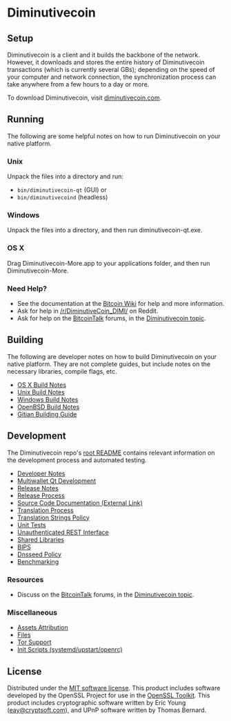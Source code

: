 Diminutivecoin
=============

Setup
---------------------
Diminutivecoin is a client and it builds the backbone of the network. However, it downloads and stores the entire history of Diminutivecoin transactions (which is currently several GBs); depending on the speed of your computer and network connection, the synchronization process can take anywhere from a few hours to a day or more.

To download Diminutivecoin, visit [diminutivecoin.com](https://diminutivecoin.com).

Running
---------------------
The following are some helpful notes on how to run Diminutivecoin on your native platform.

### Unix

Unpack the files into a directory and run:

- `bin/diminutivecoin-qt` (GUI) or
- `bin/diminutivecoind` (headless)

### Windows

Unpack the files into a directory, and then run diminutivecoin-qt.exe.

### OS X

Drag Diminutivecoin-More.app to your applications folder, and then run Diminutivecoin-More.

### Need Help?

* See the documentation at the [Bitcoin Wiki](https://en.bitcoin.it/wiki/Main_Page)
for help and more information.
* Ask for help in [/r/DiminutiveCoin_DIMI/](https://www.reddit.com/r/DiminutiveCoin_DIMI/) on Reddit.
* Ask for help on the [BitcoinTalk](https://bitcointalk.org/) forums, in the [Diminutivecoin topic](https://bitcointalk.org/index.php?topic=5315501.msg56295630#msg56295630).

Building
---------------------
The following are developer notes on how to build Diminutivecoin on your native platform. They are not complete guides, but include notes on the necessary libraries, compile flags, etc.

- [OS X Build Notes](build-osx.md)
- [Unix Build Notes](build-unix.md)
- [Windows Build Notes](build-windows.md)
- [OpenBSD Build Notes](build-openbsd.md)
- [Gitian Building Guide](gitian-building.md)

Development
---------------------
The Diminutivecoin repo's [root README](/README.md) contains relevant information on the development process and automated testing.

- [Developer Notes](developer-notes.md)
- [Multiwallet Qt Development](multiwallet-qt.md)
- [Release Notes](release-notes.md)
- [Release Process](release-process.md)
- [Source Code Documentation (External Link)](https://dev.visucore.com/bitcoin/doxygen/)
- [Translation Process](translation_process.md)
- [Translation Strings Policy](translation_strings_policy.md)
- [Unit Tests](unit-tests.md)
- [Unauthenticated REST Interface](REST-interface.md)
- [Shared Libraries](shared-libraries.md)
- [BIPS](bips.md)
- [Dnsseed Policy](dnsseed-policy.md)
- [Benchmarking](benchmarking.md)

### Resources
* Discuss on the [BitcoinTalk](https://bitcointalk.org/) forums, in the [Diminutivecoin topic](https://bitcointalk.org/index.php?topic=5315501.msg56295630#msg56295630).

### Miscellaneous
- [Assets Attribution](assets-attribution.md)
- [Files](files.md)
- [Tor Support](tor.md)
- [Init Scripts (systemd/upstart/openrc)](init.md)

License
---------------------
Distributed under the [MIT software license](http://www.opensource.org/licenses/mit-license.php).
This product includes software developed by the OpenSSL Project for use in the [OpenSSL Toolkit](https://www.openssl.org/). This product includes
cryptographic software written by Eric Young ([eay@cryptsoft.com](mailto:eay@cryptsoft.com)), and UPnP software written by Thomas Bernard.
